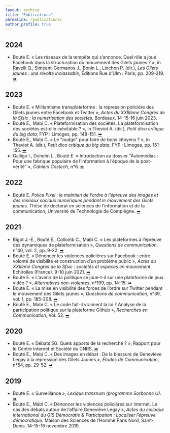 ```yaml
---
layout: archive
title: "Publications"
permalink: /publications/
author_profile: true
---
```


<!--{% if site.author.googlescholar %}
  <div class="wordwrap">You can also find my articles on <a href="{{site.author.googlescholar}}">my Google Scholar profile</a>.</div>
{% endif %}

{% include base_path %}

{% for post in site.publications reversed %}
  {% include archive-single.html %}
{% endfor %}-->

## 2024
* Bouté E. « Les réseaux de la tempête qui s’annonce. Quel rôle a joué Facebook dans la structuration du mouvement des Gilets jaunes ? », in Ravelli Q., Siméant-Germanos J., Bonin L., Liochon P. (dir.), *Les Gilets jaunes : une révolte inclassable*, Éditions Rue d’Ulm : Paris, pp. 209-219. <a target="_blank" href="https://presses.ens.psl.eu/les-gilets-jaunes.html"> ➡ </a> <br>

## 2023
* Bouté E. « Militantisme transplateforme : la répression policière des Gilets jaunes entre Facebook et Twitter », *Actes du XXIIIème Congrès de la Sfsic : la numérisation des sociétés*. Bordeaux. 14-15-16 juin 2023.
* Bouté E., Mabi C. « Plateformisation des sociétés. La plateformisation des sociétés est-elle inévitable ? », in Theviot A. (dir.), *Petit dico critique du big data*, FYP : Limoges, pp. 148-151. <a target="_blank" href="https://presses.ens.psl.eu/les-gilets-jaunes.html"> ➡ </a> <br>
* Bouté E., Mabi C. « Le "nudge" pour faire de bons citoyens ? », in Theviot A. (dir.), *Petit dico critique du big data*, FYP : Limoges, pp. 151-155. <a target="_blank" href="https://presses.ens.psl.eu/les-gilets-jaunes.html"> ➡ </a> <br>
* Galligo I., Duhelm L., Bouté E. « Introduction au dossier "Automédias : Pour une fabrique populaire de l’information à l’époque de la post-vérité" », *Cahiers Costech*, n°6. <a target="_blank" href="https://doi.org/10.34746/cahierscostech172"> ➡ </a> <br>

## 2022
* Bouté E. *Police Pixel : le maintien de l’ordre à l’épreuve des images et des réseaux sociaux numériques pendant le mouvement des Gilets jaunes*. Thèse de doctorat en sciences de l’information et de la communication, Université de Technologie de Compiègne. <a target="_blank" href="https://shs.hal.science/tel-03961191"> ➡ </a> <br>

## 2021
* Bigot J.-E., Bouté E., Collomb C., Mabi C. « Les plateformes à l’épreuve des dynamiques de plateformisation », *Questions de communication*, n°40, vol. 2, pp. 9-22. <a target="_blank" href="https://doi.org/10.4000/questionsdecommunication.26584"> ➡ </a> <br>
* Bouté E. « Dénoncer les violences policières sur Facebook : entre volonté de visibilité et construction d’un problème public », *Actes du XXIIème Congrès de la Sfsic : sociétés et espaces en mouvement*. Echirolles (France). 9-10 juin 2021. <a target="_blank" href="https://sfsic2020.sciencesconf.org/357453/document"> ➡ </a> <br>
* Bouté E. « L’avenir de la politique se joue-t-il sur une plateforme de jeux vidéo ? », *Alternatives non-violentes*, n°199, pp. 14-15. <a target="_blank" href="https://doi.org/10.3917/anv.199.0014"> ➡ </a> <br>
* Bouté E. « La mise en visibilité des forces de l’ordre sur Twitter pendant le mouvement des Gilets jaunes », *Questions de communication*, n°39, vol. 1, pp. 185-208. <a target="_blank" href="https://doi.org/10.4000/questionsdecommunication.25524"> ➡ </a> <br>
* Bouté E., Mabi C. « Le code fait-il vraiment la loi ? Analyse de la participation politique sur la plateforme Github », *Recherches en Communication*, Vol. 52. <a target="_blank" href="https://doi.org/10.14428/rec.v52i52.61793"> ➡ </a> <br>

## 2020
* Bouté E. « Débats 5G. Quels apports de la recherche ? », Rapport pour le Centre Internet et Société du CNRS. <a target="_blank" href="https://cis.cnrs.fr/debats-5g-quels-apports-de-la-recherche/"> ➡ </a> <br>
* Bouté E., Mabi C. « Des images en débat : De la blessure de Geneviève Legay à la répression des Gilets Jaunes », *Études de Communication*, n°54, pp. 29-52. <a target="_blank" href="https://doi.org/10.4000/edc.9996"> ➡ </a> <br> 

## 2019
* Bouté E. « Surveillance », *Lexique transnum (programme Sorbonne U)*. <a target="_blank" href="https://transnum.pre.utc.fr/lexique/"> ➡ </a> <br>
* Bouté E., Mabi C. « Dénoncer les violences policières sur internet. Le cas des débats autour de l’affaire Geneviève Legay », *Actes du colloque international du GIS Démocratie & Participation : Localiser l’épreuve démocratique*. Maison des Sciences de l’Homme Paris Nord, Saint-Denis. 14-15-16 novembre 2019.
